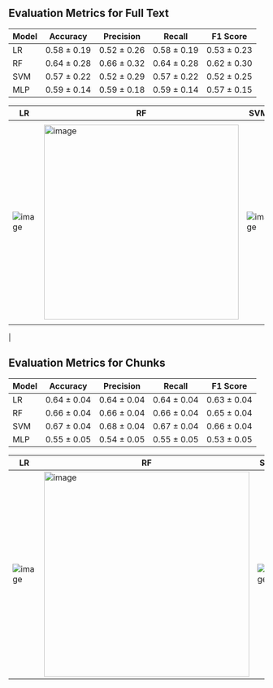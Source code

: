 ## Evaluation Metrics for Full Text

| Model     | Accuracy | Precision | Recall | F1 Score |
|-----------|----------|-----------|--------|----------|
|    LR     |0.58 ± 0.19|0.52 ± 0.26|0.58 ± 0.19|0.53 ± 0.23|
|    RF     |0.64 ± 0.28|0.66 ± 0.32|0.64 ± 0.28|0.62 ± 0.30|
|    SVM    |0.57 ± 0.22|0.52 ± 0.29|0.57 ± 0.22|0.52 ± 0.25|
|    MLP    |0.59 ± 0.14          |0.59 ± 0.18          |0.59 ± 0.14        |0.57 ± 0.15     |


|   LR   |   RF   |  SVM  |  MLP  |
|--------|--------|-------|-------|
|![image](https://github.com/user-attachments/assets/87fcc40a-fce9-412d-9471-8ccb41dae917)|<img width="383" alt="image" src="https://github.com/user-attachments/assets/9ac0f29a-2471-4cbc-b8fe-4ffe7e72f1fc" />|![image](https://github.com/user-attachments/assets/ac0f88ae-20f6-4e15-8077-2467b0bcb877)|<img width="395" alt="image" src="https://github.com/user-attachments/assets/112e9c3a-a73c-43a8-a334-94cf0f51e077" />
|

## Evaluation Metrics for Chunks

| Model     | Accuracy | Precision | Recall | F1 Score |
|-----------|----------|-----------|--------|----------|
|    LR     |0.64 ± 0.04|0.64 ± 0.04|0.64 ± 0.04|0.63 ± 0.04|
|    RF     |0.66 ± 0.04|0.66 ± 0.04|0.66 ± 0.04|0.65 ± 0.04|
|    SVM    |0.67 ± 0.04|0.68 ± 0.04|0.67 ± 0.04|0.66 ± 0.04|
|    MLP    |0.55 ± 0.05          |0.54 ± 0.05           |0.55 ± 0.05        |0.53 ± 0.05          |

|   LR   |   RF   |  SVM  |  MLP  |
|--------|--------|-------|-------|
|   ![image](https://github.com/user-attachments/assets/893a0170-2971-4a4c-9a13-4d6ef3470de4)|<img width="404" alt="image" src="https://github.com/user-attachments/assets/15a12531-1887-456e-bd65-63c990ef9625" />|![image](https://github.com/user-attachments/assets/aa072624-832a-41b2-a18e-54bb5fc37e1d)|![image](https://github.com/user-attachments/assets/b16dda12-cb87-4ef8-a55a-e26b6fd62e9d)|

